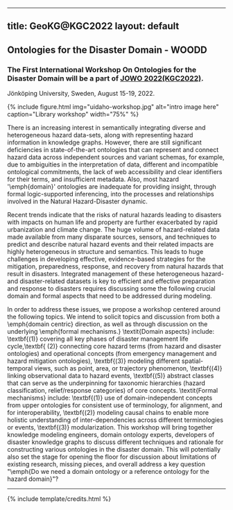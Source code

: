 
---
title: GeoKG@KGC2022
layout: default
---

## Ontologies for the Disaster Domain - WOODD
### The First International Workshop On Ontologies for the Disaster Domain will be a part of <a href="https://www.iaoa.org/jowo/2022/index.html">JOWO 2022(KGC2022)</a>.
Jönköping University, Sweden, August 15-19, 2022.


{% include figure.html img="uidaho-workshop.jpg" alt="intro image here" caption="Library workshop" width="75%" %}

There is an increasing interest in semantically integrating diverse and heterogeneous hazard data-sets, along with representing hazard information in knowledge graphs. However, 
there are still significant deficiencies in state-of-the-art ontologies that can represent and connect hazard data across independent sources and variant schemas, for example, 
due to ambiguities in the interpretation of data, different and incompatible ontological commitments, the lack of web accessibility and clear identifiers for their terms, and 
insufficient metadata. Also, most hazard '\emph{domain}' ontologies are inadequate for providing insight, through formal logic-supported inferencing, into the processes and 
relationships involved in the Natural Hazard-Disaster dynamic. 

Recent trends indicate that the risks of natural hazards leading to disasters with impacts on human life and property are further exacerbated by rapid urbanization and climate 
change. The huge volume of hazard-related data made available from many disparate sources, sensors, and techniques to predict and describe natural hazard events and their related 
impacts are highly heterogeneous in structure and semantics. This leads to huge challenges in developing effective, evidence-based strategies for the mitigation, preparedness, 
response, and recovery from natural hazards that result in disasters. Integrated management of these heterogeneous hazard- and disaster-related datasets is key to efficient and 
effective preparation and response to disasters requires discussing some the following crucial domain and formal aspects that need to be addressed during modeling.

In order to address these issues, we propose a workshop centered around the following topics. We intend to solicit topics and discussion from both a \emph{domain centric} 
direction, as well as through discussion on the underlying \emph{formal mechanisms.} \textit{Domain aspects} include: \textbf{(1)} covering all key phases of disaster management 
life cycle,\textbf{ (2)} connecting core hazard terms (from hazard and disaster ontologies) and operational concepts (from emergency management and hazard mitigation ontologies), 
\textbf{(3)} modeling different spatial-temporal views, such as point, area, or trajectory phenomenon, \textbf{(4)} linking observational data to hazard events, \textbf{(5)} 
abstract classes that can serve as the underpinning for taxonomic hierarchies (hazard classification, relief/response categories) of core concepts. \textit{Formal mechanisms} 
include: \textbf{(1)} use of domain-independent concepts from upper ontologies for consistent use of terminology, for alignment, and for interoperability, \textbf{(2)} modeling 
causal chains to enable more holistic understanding of inter-dependencies across different terminologies or events, \textbf{(3)} modularization. This workshop will bring together 
knowledge modeling engineers, domain ontology experts, developers of disaster knowledge graphs to discuss different techniques and rationale 
for constructing various ontologies in the disaster domain. This will potentially also set the stage for opening the floor for discussion about limitations of existing research, 
missing pieces, and overall address a key question "\emph{Do we need a domain ontology or a reference ontology for the hazard domain}"?

------

{% include template/credits.html %}
